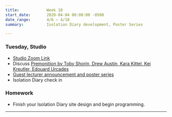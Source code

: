 ```yaml
---
title:            Week 10
start_date:       2020-04-04 00:00:00 -0500
date_range:       4/6 – 4/10
summary:          Isolation Diary development, Poster Series

---
```


### Tuesday, Studio

- [Studio Zoom Link](https://newschool.zoom.us/my/nikafisher)
- Discuss [Premonition by Toby Shorin, Drew Austin, Kara Kittel, Kei Kreutler, Edouard Urcades](https://subpixel.space/entries/premonition/)
- [Guest lecturer announcement and poster series](https://paper.dropbox.com/doc/Week-10-Poster-Series--AxmzH0dwikOS4aeUes_Dii_2AQ-iyimyEggYFgoHXdSUb00z)
- Isolation Diary check in

### Homework
- Finish your Isolation Diary site design and begin programming.

---
